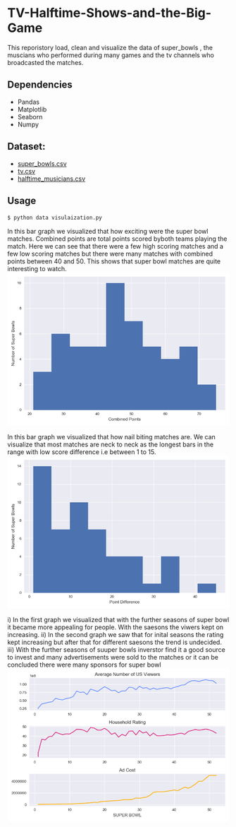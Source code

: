 # TV-Halftime-Shows-and-the-Big-Game
This reporistory load, clean and visualize the data of super_bowls , the muscians who performed during many games and the tv channels who broadcasted the matches.

## Dependencies

- Pandas
- Matplotlib
- Seaborn
- Numpy

## Dataset:
- [super_bowls.csv](https://www.kaggle.com/amithasanshuvo/tv-halftime-shows-and-the-big-game-dataset?select=halftime_musicians.csv)
- [tv.csv](https://www.kaggle.com/amithasanshuvo/tv-halftime-shows-and-the-big-game-dataset?select=super_bowls.csv)
- [halftime_musicians.csv](https://www.kaggle.com/amithasanshuvo/tv-halftime-shows-and-the-big-game-dataset?select=tv.csv)


## Usage

```bash
$ python data visulaization.py
```
In this bar graph we visualized that how exciting were the super bowl matches. Combined points are total points scored byboth teams playing the match. Here we can see that there were a few high scoring matches and a few low scoring matches but there were many matches with combined points between 40 and 50. This shows that super bowl matches are quite interesting to watch. 
![image](https://github.com/Usman-Ghani123/TV-Halftime-Shows-and-the-Big-Game/blob/master/plots/myplot1.png) 

In this bar graph we visualized that how nail biting matches are. We can visualize that most matches are neck to neck as the longest bars in the range with low score difference i.e between 1 to 15. 
![image](https://github.com/Usman-Ghani123/TV-Halftime-Shows-and-the-Big-Game/blob/master/plots/myplot2.png) 

i) In the first graph we visualized that with the further seasons of super bowl it became more appealing for people. With the saesons the viwers kept on increasing.
ii) In the second graph we saw that for inital seasons the rating kept increasing but after that for different saesons the trend is undecided.
iii) With the further seasons of suuper bowls inverstor find it a good source to invest and many advertisements were sold to the matches or it can be concluded there were many    sponsors for super bowl
![image](https://github.com/Usman-Ghani123/TV-Halftime-Shows-and-the-Big-Game/blob/master/plots/myplot3.png)
